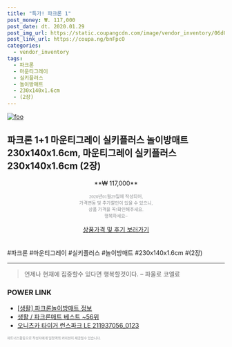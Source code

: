 ```yaml
--- 
title: "특가! 파크론 1" 
post_money: ₩. 117,000 
post_date: dt. 2020.01.29 
post_img_url: https://static.coupangcdn.com/image/vendor_inventory/06d0/0deb4c6929ff45100266717a47b96c27e9c8ec6a35f3a805e7e6fd5e0de9.jpg 
post_link_url: https://coupa.ng/bnFpcO 
categories: 
  - vendor_inventory 
tags: 
  - 파크론 
  - 마운티그레이 
  - 실키플러스 
  - 놀이방매트 
  - 230x140x1.6cm 
  - (2장) 
--- 
```

[![foo](https://static.coupangcdn.com/image/vendor_inventory/06d0/0deb4c6929ff45100266717a47b96c27e9c8ec6a35f3a805e7e6fd5e0de9.jpg)](https://coupa.ng/bnFpcO) 

## 파크론 1+1 마운티그레이 실키플러스 놀이방매트 230x140x1.6cm, 마운티그레이 실키플러스 230x140x1.6cm (2장) 
<p style="text-align: center;">**₩ 117,000**</p> 
<p style="text-align: center;"><span style="color: #898c8f; font-family: Georgia,Times,serif; font-size: 0.75em;">2020년01월29일에 작성되어, <br>가격변동 및 추가할인이 있을 수 있으니,<br> 상품 가격을 꼭!확인해주세요.<br>행복하세요~</span> 
</p>	 
<div markdown="0" style="text-align: center;"><a href="https://coupa.ng/bnFpcO" class="btn btn--success">상품가격 및 후기 보러가기</a></div> 
<br><br> 
  #파크론 #마운티그레이 #실키플러스 #놀이방매트 #230x140x1.6cm #(2장) 
<hr> 

> 언제나 현재에 집중할수 있다면 행복할것이다. – 파울로 코엘료 


### POWER LINK

* <a href="https://blog.naver.com/santokki14/221769832224" target="_blank"> [생활] 파크론놀이방매트 정보 </a>
* <a href="https://blog.naver.com/santokki14/221788378615" target="_blank">생활 / 파크론매트 베스트 ~56위</a>
* <a href="https://blog.naver.com/santokki14/221787836348" target="_blank">오니츠카 타이거 런스파크 LE 211937056_0123</a>

<span style="color: #898c8f; font-family: Georgia,Times,serif; font-size: 0.55em;">파트너스활동으로 작성자에게 일정액의 커미션이 제공될수 있습니다.</span> 
